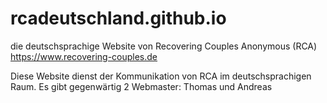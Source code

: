 # rcadeutschland.github.io
die deutschsprachige Website von Recovering Couples Anonymous (RCA)
<https://www.recovering-couples.de>

Diese Website dienst der Kommunikation von RCA im deutschsprachigen Raum.
Es gibt gegenwärtig 2 Webmaster:  Thomas und Andreas
